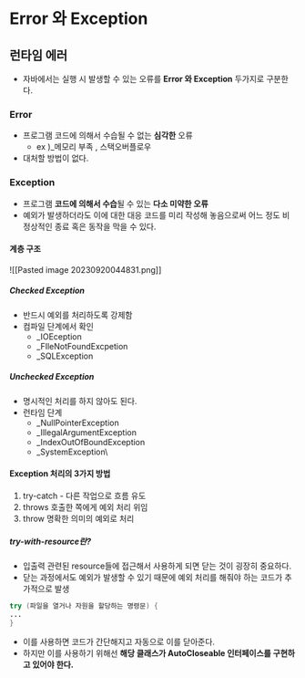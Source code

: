 # Error 와 Exception
## 런타임 에러
- 자바에서는 실행 시 발생할 수 있는 오류를 **Error 와 Exception** 두가지로 구분한다.
### Error
- 프로그램 코드에 의해서 수습될 수 없는 **심각한** 오류
	-  ex )_메모리 부족 , 스택오버플로우
- 대처할 방법이 없다.
### Exception
- 프로그램 **코드에 의해서 수습**될 수 있는 **다소 미약한 오류**
- 예외가 발생하더라도 이에 대한 대응 코드를 미리 작성해 놓음으로써 어느 정도 비정상적인 종료 혹은 동작을 막을 수 있다.
#### 계층 구조
![[Pasted image 20230920044831.png]]

##### Checked Exception
- 반드시 예외를 처리하도록 강제함
- 컴파일 단계에서 확인
	- _IOEception
	- _FIleNotFoundExcpetion
	- _SQLException
##### Unchecked Exception
- 명시적인 처리를 하지 않아도 된다.
- 런타임 단계
	- _NullPointerException
	- _IllegalArgumentException
	- _IndexOutOfBoundException
	- _SystemException\

#### Exception 처리의 3가지 방법
1. try-catch - 다른 작업으로 흐름 유도
2. throws 호출한 쪽에게 예외 처리 위임
3. throw 명확한 의미의 예외로 처리

##### try-with-resource란?
- 입출력 관련된 resource들에 접근해서 사용하게 되면 닫는 것이 굉장히 중요하다. 
- 닫는 과정에서도 예외가 발생할 수 있기 때문에 예외 처리를 해줘야 하는 코드가 추가적으로 발생
```java
try (파일을 열거나 자원을 할당하는 명령문) {
... 
}
```
- 이를 사용하면 코드가 간단해지고 자동으로 이를 닫아준다.
- 하지만 이를 사용하기 위해선 **해당 클래스가 AutoCloseable 인터페이스를 구현하고 있어야 한다.**